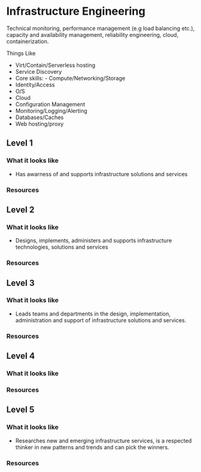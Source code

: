 # Infrastructure Engineering

Technical monitoring, performance management (e.g load balancing etc.), capacity and availability management, reliability engineering, cloud, containerization.

Things Like
- Virt/Contain/Serverless hosting
- Service Discovery
- Core skills: 
         - Compute/Networking/Storage
- Identity/Access
- O/S
- Cloud
- Configuration Management
- Monitoring/Logging​/Alerting
- Databases/Caches
- Web hosting/proxy

## Level 1

### What it looks like
- Has awarness of and supports infrastructure solutions and services

### Resources

## Level 2

### What it looks like
- Designs, implements, administers and supports infrastructure technologies, solutions and services

### Resources

## Level 3

### What it looks like
- Leads teams and departments in the design, implementation, administration and support of infrastructure solutions and services.

### Resources

## Level 4

### What it looks like

### Resources

## Level 5

### What it looks like
- Researches new and emerging infrastructure services, is a respected thinker in new patterns and trends and can pick the winners. 

### Resources
